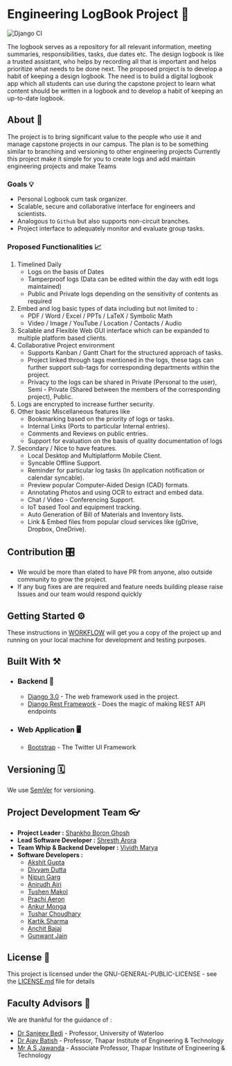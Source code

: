 # Engineering LogBook Project 🔖
![Django CI](https://github.com/EngineerLogbook/logbook/workflows/Django%20CI/badge.svg)

The logbook serves as a repository for all relevant information, meeting summaries, responsibilities, tasks, due dates etc. The design logbook is like a trusted assistant, who helps by recording all that is important and helps prioritize what needs to be done next. The proposed project is to develop a habit of keeping a design logbook. The need is to build a digital logbook app which all students can use during the capstone project to learn what content should be written in a logbook and to develop a habit of keeping an up-to-date logbook.


## About  💫

The project is to bring significant value to the people who use it and manage capstone projects in our campus.
The plan is to be something similar to branching and versioning to other engineering projects 
Currently this project make it simple for you to create logs and add maintain engineering projects and make Teams 
### Goals :bulb:
* Personal Logbook cum task organizer.
* Scalable, secure and collaborative interface for engineers and scientists.
* Analogous to ```Github``` but also supports non-circuit branches.
* Project interface to adequately monitor and evaluate group tasks.
### Proposed Functionalities :chart_with_upwards_trend:
1. Timelined Daily
   * Logs on the basis of Dates
   * Tamperproof logs (Data can be edited within the day with edit logs maintained)
   * Public and Private logs depending on the sensitivity of contents as required
2. Embed and log basic types of data including but not limited to :
   * PDF / Word / Excel / PPTs / LaTeX / Symbolic Math
   * Video / Image / YouTube / Location / Contacts / Audio
3. Scalable and Flexible Web GUI interface which can be expanded to multiple platform based clients.
4. Collaborative Project environment
   * Supports Kanban / Gantt Chart for the structured approach of tasks.
   * Project linked through tags mentioned in the logs, these tags can further support sub-tags for corresponding departments within the project.
   * Privacy to the logs can be shared in Private (Personal to the user), Semi - Private (Shared between the members of the corresponding project), Public.
5. Logs are encrypted to increase further security.
6. Other basic Miscellaneous features like
   * Bookmarking based on the priority of logs or tasks.
   * Internal Links (Ports to particular Internal entries).
   * Comments and Reviews on public entries.
   * Support for evaluation on the basis of quality documentation of logs
7. Secondary / Nice to have features.
   * Local Desktop and Multiplatform Mobile Client.
   * Syncable Offline Support.
   * Reminder for particular log tasks (In application notification or calendar syncable).
   * Preview popular Computer-Aided Design (CAD) formats.
   * Annotating Photos and using OCR to extract and embed data.
   * Chat / Video - Conferencing Support.
   * IoT based Tool and equipment tracking.
   * Auto Generation of Bill of Materials and Inventory lists.
   * Link & Embed files from popular cloud services like (gDrive, Dropbox, OneDrive).

## Contribution 🎛

* We would be more than elated to have PR from anyone, also outside community to grow the project. 
* If any bug fixes are are required and feature needs building please raise Issues and our team would respond quickly

## Getting Started ⚙️

These instructions in [WORKFLOW](WORKFLOW.md) will get you a copy of the project up and running on your local machine for development and testing purposes. 

## Built With ⚒
* ### Backend 📡
  * [Django 3.0](https://www.djangoproject.com) - The web framework used in the project.
  * [Django Rest Framework](https://www.django-rest-framework.org) - Does the magic of making REST API endpoints 
* ### Web Application 🖥
  * [Bootstrap](https://getboostrap.com) - The Twitter UI Framework


## Versioning 🗓

We use [SemVer](http://semver.org/) for versioning. 

## Project Development Team :eyeglasses:
  * **Project Leader :** [Shankho Boron Ghosh](https://github.com/growupboron)
  * **Lead Software Developer :** [Shresth Arora](https://github.com/AroraShreshth)
  * **Team Whip & Backend Developer :** [Vividh Marya](https://github.com/MagnumDingusEdu)
  * **Software Developers :**
    * [Akshit Gupta](https://github.com/akshit-mee)
    * [Divyam Dutta](https://github.com/AnirudhAiri7)
    * [Nipun Garg](https://github.com/NipunGarg1)
    * [Anirudh Airi](https://github.com/AnirudhAiri7)
    * [Tushen Makol](https://github.com/tushenmakol)
    * [Prachi Aeron](https://github.com/Prachi-Aeron)
    * [Ankur Monga](https://github.com/ankurmonga7)
    * [Tushar Choudhary](https://github.com/taz2419)
    * [Kartik Sharma](https://github.com/Kartik8093)
    * [Anchit Bajaj](https://github.com/IceWreck)
    * [Gunwant Jain](https://github.com/WantGuns)
  
 <!-- NEED to be updated by author's themselves -->

## License 📜

This project is licensed under the GNU-GENERAL-PUBLIC-LICENSE - see the [LICENSE.md](LICENSE.md) file for details

## Faculty Advisors 💯
We are thankful for the guidance of :
* [Dr Sanjeev Bedi](https://uwaterloo.ca/engineering-ideas-clinic/people-profiles/sanjeev-bedi-peng) - Professor, University of Waterloo 
* [Dr Ajay Batish](http://www.thapar.edu/faculties/view/Dr.-Ajay-Batish/MTQy/Nw==) - Professor, Thapar Institute of Engineering & Technology
* [Mr A S Jawanda](http://thapar.edu/faculties/view/A.-S.-Jawanda/MTU4/MTY=) - Associate Professor, Thapar Institute of Engineering & Technology
